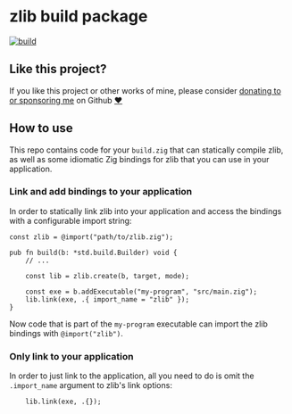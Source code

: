 # zlib build package

[![build](https://github.com/mattnite/zig-zlib/actions/workflows/build.yml/badge.svg)](https://github.com/mattnite/zig-zlib/actions/workflows/build.yml)

## Like this project?

If you like this project or other works of mine, please consider [donating to or sponsoring me](https://github.com/sponsors/mattnite) on Github [:heart:](https://github.com/sponsors/mattnite)

## How to use

This repo contains code for your `build.zig` that can statically compile zlib, as well as some idiomatic Zig bindings for zlib that you can use in your application.

### Link and add bindings to your application

In order to statically link zlib into your application and access the bindings with a configurable import string:

```zig
const zlib = @import("path/to/zlib.zig");

pub fn build(b: *std.build.Builder) void {
    // ...

    const lib = zlib.create(b, target, mode);

    const exe = b.addExecutable("my-program", "src/main.zig");
    lib.link(exe, .{ import_name = "zlib" });
}
```

Now code that is part of the `my-program` executable can import the zlib bindings with `@import("zlib")`.

### Only link to your application

In order to just link to the application, all you need to do is omit the `.import_name` argument to zlib's link options:

```zig
    lib.link(exe, .{});
```
